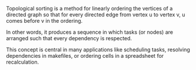 Topological sorting is a method for linearly ordering the vertices of a directed graph so that for every directed edge from vertex u to vertex v, u comes before v in the ordering. 

In other words, it produces a sequence in which tasks (or nodes) are arranged such that every dependency is respected. 

This concept is central in many applications like scheduling tasks, resolving dependencies in makefiles, or ordering cells in a spreadsheet for recalculation.


